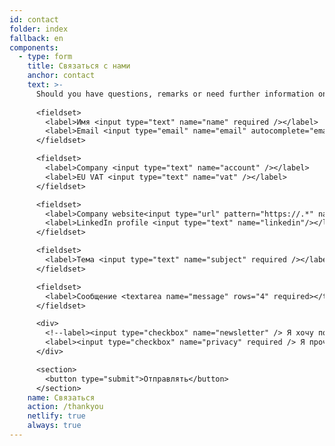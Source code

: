 ```yaml
---
id: contact
folder: index
fallback: en
components:
  - type: form
    title: Связаться с нами
    anchor: contact
    text: >-
      Should you have questions, remarks or need further information on any conditions or products, please, use the form below.
      
      <fieldset>
        <label>Имя <input type="text" name="name" required /></label>   
        <label>Email <input type="email" name="email" autocomplete="email" required /></label>
      </fieldset>

      <fieldset>
        <label>Company <input type="text" name="account" /></label>   
        <label>EU VAT <input type="text" name="vat" /></label>
      </fieldset>

      <fieldset>
        <label>Company website<input type="url" pattern="https://.*" name="account_url" placeholder="https://"/></label>
        <label>LinkedIn profile <input type="text" name="linkedin"/></label>
      </fieldset>

      <fieldset>
        <label>Тема <input type="text" name="subject" required /></label>
      </fieldset>

      <fieldset>
        <label>Сообщение <textarea name="message" rows="4" required></textarea></label>
      </fieldset>

      <div>
        <!--label><input type="checkbox" name="newsletter" /> Я хочу подписаться на рассылку новостей</label><br><br-->
        <label><input type="checkbox" name="privacy" required /> Я прочитал и принимаю <a href="/privacy-policy" target="_blank">политику конфиденциальности</a>.</label><br><br>
      </div>

      <section>
        <button type="submit">Отправлять</button>
      </section>
    name: Связаться
    action: /thankyou
    netlify: true
    always: true
---
```

